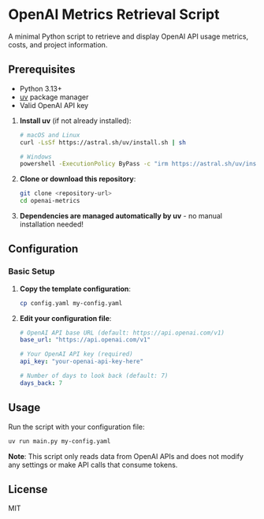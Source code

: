 # OpenAI Metrics Retrieval Script

A minimal Python script to retrieve and display OpenAI API usage metrics, costs, and project information.

## Prerequisites

- Python 3.13+
- [uv](https://docs.astral.sh/uv/) package manager
- Valid OpenAI API key

1. **Install uv** (if not already installed):
   ```bash
   # macOS and Linux
   curl -LsSf https://astral.sh/uv/install.sh | sh
   
   # Windows
   powershell -ExecutionPolicy ByPass -c "irm https://astral.sh/uv/install.ps1 | iex"
   ```

2. **Clone or download this repository**:
   ```bash
   git clone <repository-url>
   cd openai-metrics
   ```

3. **Dependencies are managed automatically by uv** - no manual installation needed!

## Configuration

### Basic Setup

1. **Copy the template configuration**:
   ```bash
   cp config.yaml my-config.yaml
   ```

2. **Edit your configuration file**:
   ```yaml
   # OpenAI API base URL (default: https://api.openai.com/v1)
   base_url: "https://api.openai.com/v1"
   
   # Your OpenAI API key (required)
   api_key: "your-openai-api-key-here"
   
   # Number of days to look back (default: 7)
   days_back: 7
   ```
## Usage

Run the script with your configuration file:

```bash
uv run main.py my-config.yaml
```

**Note**: This script only reads data from OpenAI APIs and does not modify any settings or make API calls that consume tokens.

## License

MIT
